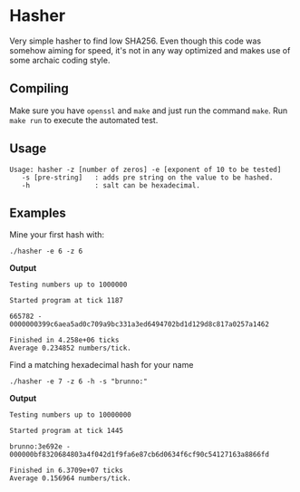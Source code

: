 # Hasher

Very simple hasher to find low SHA256. Even though this code was somehow aiming for speed, it's not in any way optimized and makes use of some archaic coding style.

## Compiling

Make sure you have `openssl` and `make` and just run the command `make`. Run `make run` to execute the automated test.

## Usage

```
Usage: hasher -z [number of zeros] -e [exponent of 10 to be tested]
   -s [pre-string]   : adds pre string on the value to be hashed.
   -h                : salt can be hexadecimal.
``` 

## Examples

Mine your first hash with:

```
./hasher -e 6 -z 6
```

**Output**

```
Testing numbers up to 1000000

Started program at tick 1187

665782 - 0000000399c6aea5ad0c709a9bc331a3ed6494702bd1d129d8c817a0257a1462

Finished in 4.258e+06 ticks
Average 0.234852 numbers/tick.
```

Find a matching hexadecimal hash for your name

```
./hasher -e 7 -z 6 -h -s "brunno:"
```

**Output**

```
Testing numbers up to 10000000

Started program at tick 1445

brunno:3e692e - 000000bf8320684803a4f042d1f9fa6e87cb6d0634f6cf90c54127163a8866fd

Finished in 6.3709e+07 ticks
Average 0.156964 numbers/tick.

```



